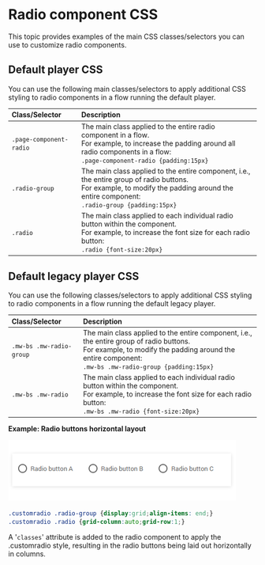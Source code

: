 # Radio component CSS 

<head>
  <meta name="guidename" content="Flow"/>
  <meta name="context" content="GUID-4a3aadf0-c44b-4c14-bd96-5bc744eddde0"/>
</head>


This topic provides examples of the main CSS classes/selectors you can use to customize radio components.

## Default player CSS 

You can use the following main classes/selectors to apply additional CSS styling to radio components in a flow running the default player.

|Class/Selector|Description|
|:-------------|:----------|
|`.page-component-radio`|The main class applied to the entire radio component in a flow.<br />For example, to increase the padding around all radio components in a flow:<br />`.page-component-radio {padding:15px}`|
|`.radio-group`|The main class applied to the entire component, i.e., the entire group of radio buttons.<br />For example, to modify the padding around the entire component:<br />`.radio-group {padding:15px}`|
|`.radio`|The main class applied to each individual radio button within the component.<br />For example, to increase the font size for each radio button:<br />`.radio {font-size:20px}`|

## Default legacy player CSS 

You can use the following classes/selectors to apply additional CSS styling to radio components in a flow running the default legacy player.

|Class/Selector|Description|
|:-------------|:----------|
|`.mw-bs .mw-radio-group`|The main class applied to the entire component, i.e., the entire group of radio buttons.<br />For example, to modify the padding around the entire component:<br />`.mw-bs .mw-radio-group {padding:15px}`|
|`.mw-bs .mw-radio`|The main class applied to each individual radio button within the component.<br />For example, to increase the font size for each radio button:<br />`.mw-bs .mw-radio {font-size:20px}`|

**Example: Radio buttons horizontal layout**

![Horizontal radio buttons](../Images/img-flo-CSS_Radio_Hor_55f63424-2a02-43f3-8570-3cb4821ceb67.png)

```css
.customradio .radio-group {display:grid;align-items: end;}
.customradio .radio {grid-column:auto;grid-row:1;}
```

A '`classes`' attribute is added to the radio component to apply the .customradio style, resulting in the radio buttons being laid out horizontally in columns.